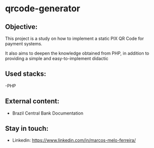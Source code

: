 # qrcode-generator

## Objective:

This project is a study on how to implement a static PIX QR Code for payment systems. 

It also aims to deepen the knowledge obtained from PHP, in addition to providing a simple and easy-to-implement didactic

## Used stacks:

-PHP

## External content:

- Brazil Central Bank Documentation

## Stay in touch:

- Linkedin: https://www.linkedin.com/in/marcos-melo-ferreira/